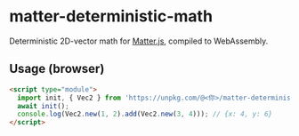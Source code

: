 # matter-deterministic-math

Deterministic 2D-vector math for [Matter.js](https://github.com/liabru/matter-js), compiled to WebAssembly.

## Usage (browser)

```html
<script type="module">
  import init, { Vec2 } from 'https://unpkg.com/@<你>/matter-deterministic-math/pkg/matter_deterministic_math.js';
  await init();
  console.log(Vec2.new(1, 2).add(Vec2.new(3, 4))); // {x: 4, y: 6}
</script>